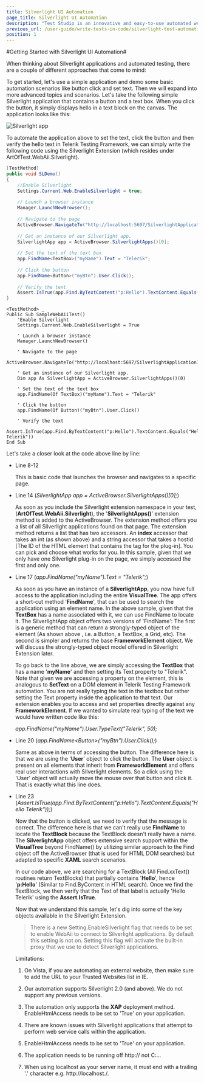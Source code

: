 ```yaml
---
title: Silverlight UI Automation
page_title: Silverlight UI Automation
description: "Test Studio is an innovative and easy-to-use automated web, WPF and load testing solution. Test Studio tests support essential technologies like ASP.NET AJAX, Silverlight, PHP and MVC. HTML5, Testing framework, functional testing, performance testing, load testing, exploratory testing, manual testing."
previous_url: /user-guide/write-tests-in-code/silverlight-test-automation/introduction.aspx, /user-guide/write-tests-in-code/silverlight-test-automation/introduction
position: 1
---
```

#Getting Started with Silverlight UI Automation#

When thinking about Silverlight applications and automated testing, there are a couple of different approaches that come to mind:
 
To get started, let's use a simple application and demo some basic automation scenarios like button click and set text. Then we will expand into more advanced topics and scenarios. Let's take the following simple Silverlight application that contains a button and a text box. When you click the button, it simply displays hello in a text block on the canvas. The application looks like this:

![Silverlight app][1]

To automate the application above to set the text, click the button and then verify the hello text in Telerik Testing Framework, we can simply write the following code using the Silverlight Extension (which resides under ArtOfTest.WebAii.Silverlight).

```C#
[TestMethod]
public void SLDemo()
{  
	//Enable Silverlight
	Settings.Current.Web.EnableSilverlight = true;
	 
	// Launch a browser instance
	Manager.LaunchNewBrowser();
	 
	// Navigate to the page
	ActiveBrowser.NavigateTo("http://localhost:5697/SilverlightApplication1Web/SilverlightApplication1TestPage.html");
	 
	// Get an instance of our Silverlight app.
	SilverlightApp app = ActiveBrowser.SilverlightApps()[0];
	 
	// Set the text of the text box
	app.FindName<TextBox>("myName").Text = "Telerik";
	 
	// Click the button
	app.FindName<Button>("myBtn").User.Click();
	 
	// Verify the text
	Assert.IsTrue(app.Find.ByTextContent("p:Hello").TextContent.Equals("Hello Telerik"));
}
```
 

```VB
<TestMethod> _
Public Sub SampleWebAiiTest()
    'Enable Silverlight
    Settings.Current.Web.EnableSilverlight = True
 
    ' Launch a browser instance
    Manager.LaunchNewBrowser()
 
    ' Navigate to the page
    ActiveBrowser.NavigateTo("http://localhost:5697/SilverlightApplication1Web/SilverlightApplication1TestPage.html")
 
    ' Get an instance of our Silverlight app.
    Dim app As SilverlightApp = ActiveBrowser.SilverlightApps()(0)
 
    ' Set the text of the text box
    app.FindName(Of TextBox)("myName").Text = "Telerik"
 
    ' Click the button
    app.FindName(Of Button)("myBtn").User.Click()
 
    ' Verify the text
    Assert.IsTrue(app.Find.ByTextContent("p:Hello").TextContent.Equals("Hello Telerik"))
End Sub
```


Let's take a closer look at the code above line by line:

* Line 8-12

	This is basic code that launches the browser and navigates to a specific page.

* Line 14 (*SilverlightApp app = ActiveBrowser.SilverlightApps()[0];*)

	As soon as you include the Silverlight extension namespace in your test, (**ArtOfTest.WebAii.Silverlight**), the '**SilverlightApps()**' extension method is added to the ActiveBrowser. The extension method offers you a list of all Silverlight applications found on that page. The extension method returns a list that has two accessors. An **index** accessor that takes an int (as shown above) and a string accessor that takes a hostid [The ID of the HTML element that contains the <object> tag for the plug-in]. You can pick and choose what works for you. In this sample, given that we only have one Silverlight plug-in on the page, we simply accessed the first and only one.

* Line 17 (*app.FindName<TextBox>("myName").Text = "Telerik";*)

	As soon as you have an instance of a **SilverlightApp**, you now have full access to the application including the entire **VisualTree**. The app offers a short-cut method '**FindName**', that can be used to search the application using an element name. In the above sample, given that the **TextBox** has a name associated with it, we can use FindName to locate it. The SilverlightApp object offers two versions of 'FindName': The first is a generic method that can return a strongly-typed object of the element (As shown above , i.e. a Button, a TextBox, a Grid, etc). The second is simpler and returns the base **FrameworkElement** object. We will discuss the strongly-typed object model offered in Silverlight Extension later.
 
	To go back to the line above, we are simply accessing the **TextBox** that has a name '**myName**' and then setting its Text property to "Telerik". Note that given we are accessing a property on the element, this is analogous to **SetText** on a DOM element in Telerik Testing Framework automation. You are not really typing the text in the textbox but rather setting the Text property inside the application to that text. Our extension enables you to access and set properties directly against any **FrameworkElement**. If we wanted to simulate real typing of the text we would have written code like this:
 
 
	*app.FindName<TextBox>("myName").User.TypeText("Telerik", 50);*

* Line 20 (*app.FindName\<Button>("myBtn").User.Click();*)

	Same as above in terms of accessing the button. The difference here is that we are using the '**User**' object to click the button. The **User** object is present on all elements that inherit from **FrameworkElement** and offers real user interactions with Silverlight elements. So a click using the 'User' object will actually move the mouse over that button and click it. That is exactly what this line does.

* Line 23 (*Assert.IsTrue(app.Find.ByTextContent("p:Hello").TextContent.Equals("Hello Telerik"));*) 

	Now that the button is clicked, we need to verify that the message is correct. The difference here is that we can't really use **FindName** to locate the **TextBlock** because the TextBlock doesn't really have a name. The **SilverlightApp** object offers extensive search support within the **VisualTree** beyond FindName() by utilizing similar approach to the Find object off the ActiveBrowser (that is used for HTML DOM searches) but adapted to specific **XAML** search scenarios.
 
	In our code above, we are searching for a TextBlock (All Find.xxText() routines return TextBlocks) that partially contains '**Hello**', hence '**p:Hello**' (Similar to Find.ByContent in HTML search). Once we find the TextBlock, we then verify that the Text of that label is actually 'Hello Telerik' using the **Assert.IsTrue**.

Now that we understand this sample, let's dig into some of the key objects available in the Silverlight Extension.

> There is a new Setting.EnableSilverlight flag that needs to be set to enable WebAii to connect to Silverlight applications. By default this setting is not on. Setting this flag will activate the built-in proxy that we use to detect Silverlight applications.

Limitations:

1. On Vista, if you are automating an external website, then make sure to add the URL to your Trusted Websites list in IE.

2. Our automation supports Silverlight 2.0 (and above). We do not support any previous versions.

3. The automation only supports the **XAP** deployment method.
EnableHtmlAccess needs to be set to 'True' on your application.

4. There are known issues with Silverlight applications that attempt to perform web service calls within the application.

5. EnableHtmlAccess needs to be set to 'True' on your application.

6. The application needs to be running off http:// not C:\...

7. When using localhost as your server name, it must end with a trailing '.' character e.g. http://localhost./.

[1]: /img/testing-framework/write-tests-in-code/silverlight-wpf-automation-wtc/silverlight-ui-automation/fig1.png
